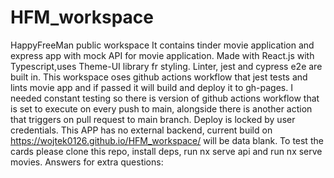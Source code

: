 # HFM_workspace
HappyFreeMan public workspace
It contains tinder movie application and express app with mock API for movie application. Made with React.js with Typescript,uses Theme-UI library fr styling. Linter, jest and cypress e2e are built in. This workspace oses github actions workflow that jest tests and lints movie app and if passed it will build and deploy it to gh-pages. I needed constant testing so there is version of github actions workflow that is set to execute on every push to main, alongside there is another action that triggers on pull request to main branch. Deploy is locked by user credentials. This APP has no external backend, current build on https://wojtek0126.github.io/HFM_workspace/ will be data blank. To test the cards please clone this repo, install deps, run nx serve api and run nx serve movies. Answers for extra questions:   

